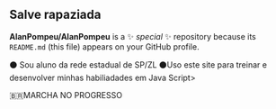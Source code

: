 ## Salve rapaziada


**AlanPompeu/AlanPompeu** is a ✨ _special_ ✨ repository because its `README.md` (this file) appears on your GitHub profile.

⚫ Sou aluno da rede estadual de SP/ZL
⚫Uso este site para treinar e desenvolver minhas habiliadades em Java Script>

🇧🇷MARCHA NO PROGRESSO

